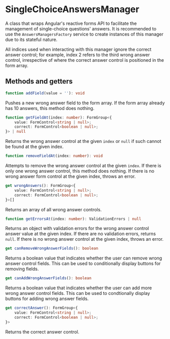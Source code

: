 # SingleChoiceAnswersManager
A class that wraps Angular's reactive forms API to facilitate the management of single-choice questions' answers. It is recommended to use the ``AnswersManagersFactory`` service to create instances of this manager due to its stateful nature.

All indices used when interacting with this manager ignore the correct answer control; for example, index 2 refers to the third wrong answer control, irrespective of where the correct answer control is positioned in the form array.

## Methods and getters
```typescript
function addField(value = ''): void
```
Pushes a new wrong answer field to the form array. If the form array already has 10 answers, this method does nothing.

```typescript
function getFieldAt(index: number): FormGroup<{
    value: FormControl<string | null>;
    correct: FormControl<boolean | null>;
}> | null
```
Returns the wrong answer control at the given ``index`` or ``null`` if such cannot be found at the given index.

```typescript
function removeFieldAt(index: number): void
```
Attempts to remove the wrong answer control at the given ``index``. If there is only one wrong answer control, this method does nothing. If there is no wrong answer form control at the given index, throws an error.

```typescript
get wrongAnswers(): FormGroup<{
    value: FormControl<string | null>;
    correct: FormControl<boolean | null>;
}>[]
```
Returns an array of all wrong answer controls.

```typescript
function getErrorsAt(index: number): ValidationErrors | null
```
Returns an object with validation errors for the wrong answer control answer value at the given index. If there are no validation errors, returns ``null``. If there is no wrong answer control at the given index, throws an error.

```typescript
get canRemoveWrongAnswerFields(): boolean
```
Returns a boolean value that indicates whether the user can remove wrong answer control fields. This can be used to conditionally display buttons for removing fields.

```typescript
get canAddWrongAnswerFields(): boolean
```
Returns a boolean value that indicates whether the user can add more wrong answer control fields. This can be used to condtionally display buttons for adding wrong answer fields.

```typescript
get correctAnswer(): FormGroup<{
    value: FormControl<string | null>;
    correct: FormControl<boolean | null>;
}>
```
Returns the correct answer control.